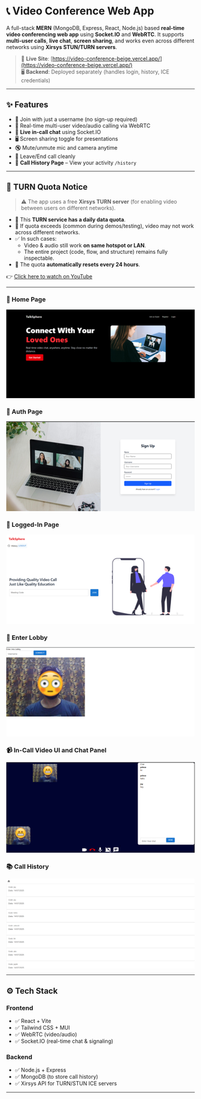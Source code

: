 # 📞 Video Conference Web App

A full-stack **MERN** (MongoDB, Express, React, Node.js) based **real-time video conferencing web app** using **Socket.IO** and **WebRTC**. It supports **multi-user calls**, **live chat**, **screen sharing**, and works even across different networks using **Xirsys STUN/TURN servers**.

> 🔴 **Live Site**: [https://video-conference-beige.vercel.app/](https://video-conference-beige.vercel.app/)  
> 🖥️ **Backend**: Deployed separately (handles login, history, ICE credentials)

---

## ✨ Features

- 🔐 Join with just a username (no sign-up required)
- 🎥 Real-time multi-user video/audio calling via WebRTC
- 💬 **Live in-call chat** using Socket.IO
- 🖥️ Screen sharing toggle for presentations
- 🔇 Mute/unmute mic and camera anytime
- 🚪 Leave/End call cleanly
- 📜 **Call History Page** – View your activity `/history`

---

## 🛜 TURN Quota Notice

> ⚠️ The app uses a free **Xirsys TURN server** (for enabling video between users on different networks).

- 🔁 This **TURN service has a daily data quota**.
- 🛑 If quota exceeds (common during demos/testing), video may not work across different networks.
- ✅ In such cases:
  - Video & audio still work **on same hotspot or LAN**.
  - The entire project (code, flow, and structure) remains fully inspectable.
- 🔄 The quota **automatically resets every 24 hours**.

👉 [Click here to watch on YouTube](https://www.youtube.com/watch?v=your-demo-video-id)

---

### 🔑 Home Page  
![Home](./frontend/src/assets/photos/Home.png)

### 🔑 Auth Page  
![Authentication](./frontend/src/assets/photos/Authh.png)


### 🔑 Logged-In Page  
![Logged In Page](./frontend/src/assets/photos/lobby.png)

### 🔑 Enter Lobby 
![Lobby](./frontend/src/assets/photos/enterLobby.png)

### 📹 In-Call Video UI and Chat Panel  
![Video Call](./frontend/src/assets/photos/call.png)


### 📚 Call History  
![Call History](./frontend/src/assets/photos/history.png)


---

## ⚙️ Tech Stack

### Frontend
- ✅ React + Vite
- ✅ Tailwind CSS + MUI
- ✅ WebRTC (video/audio)
- ✅ Socket.IO (real-time chat & signaling)

### Backend
- ✅ Node.js + Express
- ✅ MongoDB (to store call history)
- ✅ Xirsys API for TURN/STUN ICE servers

---



